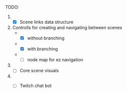 TODO:
1. - [x] Scene links data structure
2. Controlls for creating and navigating between scenes
    - - [x] without branching
    - - [x] with branching
    - - [ ] node map for ez navigation
3. - [ ] Core scene visuals
4. - [ ] Twitch chat bot

